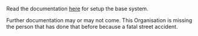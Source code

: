 Read the documentation [here](https://f.natenom.de/nidx/mrpb/mumble-ruby-pluginbot-readthedocs-io-en-master.pdf) for setup the base system.

Further documentation may or may not come. This Organisation is missing the person that has done that before because a fatal street accident.
